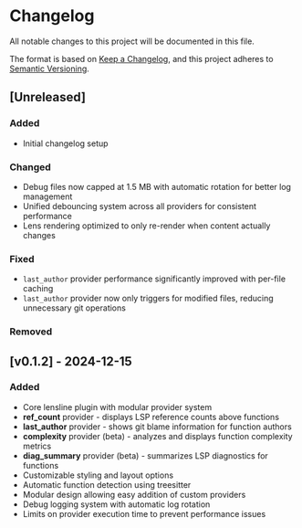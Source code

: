 # Changelog

All notable changes to this project will be documented in this file.

The format is based on [Keep a Changelog](https://keepachangelog.com/en/1.0.0/),
and this project adheres to [Semantic Versioning](https://semver.org/spec/v2.0.0.html).

## [Unreleased]

### Added
- Initial changelog setup

### Changed
- Debug files now capped at 1.5 MB with automatic rotation for better log management
- Unified debouncing system across all providers for consistent performance
- Lens rendering optimized to only re-render when content actually changes

### Fixed
- `last_author` provider performance significantly improved with per-file caching
- `last_author` provider now only triggers for modified files, reducing unnecessary git operations

### Removed

## [v0.1.2] - 2024-12-15

### Added
- Core lensline plugin with modular provider system
- **ref_count** provider - displays LSP reference counts above functions
- **last_author** provider - shows git blame information for function authors
- **complexity** provider (beta) - analyzes and displays function complexity metrics
- **diag_summary** provider (beta) - summarizes LSP diagnostics for functions
- Customizable styling and layout options
- Automatic function detection using treesitter
- Modular design allowing easy addition of custom providers
- Debug logging system with automatic log rotation
- Limits on provider execution time to prevent performance issues